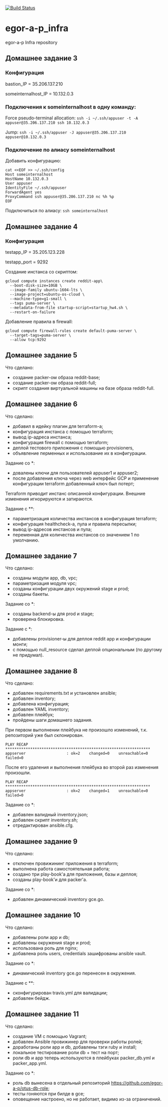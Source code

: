 [![Build Status](https://travis-ci.org/Otus-DevOps-2018-05/egor-a-p_infra.svg?branch=master)](https://travis-ci.org/Otus-DevOps-2018-05/egor-a-p_infra)
# egor-a-p_infra
egor-a-p Infra repository

## Домашнее задание 3

### Конфигурация

bastion_IP = 35.206.137.210

someinternalhost_IP = 10.132.0.3

### Подключения к someinternalhost в одну команду:

Force pseudo-terminal allocation:  ```ssh -i ~/.ssh/appuser -t -A appuser@35.206.137.210 ssh 10.132.0.3```

Jump:  ```ssh -i ~/.ssh/appuser -J appuser@35.206.137.210 appuser@10.132.0.3```

### Подключение по алиасу someinternalhost

Добавить конфигурацию:

```
cat <<EOF >> ~/.ssh/config 
Host someinternalhost
HostName 10.132.0.3
User appuser
IdentityFile ~/.ssh/appuser
ForwardAgent yes
ProxyCommand ssh appuser@35.206.137.210 nc %h %p
EOF
```
Подключиться по алиасу: ```ssh someinternalhost```

## Домашнее задание 4

### Конфигурация

testapp_IP = 35.205.123.228

testapp_port = 9292

Создание инстанса со скриптом:

```
gcloud compute instances create reddit-app\
  --boot-disk-size=10GB \
  --image-family ubuntu-1604-lts \
  --image-project=ubuntu-os-cloud \
  --machine-type=g1-small \
  --tags puma-server \
  --metadata-from-file startup-script=startup_hw4.sh \
  --restart-on-failure
```  

Добавление правила в firewall:

```
gcloud compute firewall-rules create default-puma-server \
  --target-tags=puma-server \
  --allow tcp:9292
```

## Домашнее задание 5

Что сделано:

 - создание packer-ом образа reddit-base;
 - создание packer-ом образа reddit-full;
 - скрипт создания виртуальной машины на базе образа reddit-full.
 
 ## Домашнее задание 6
 
Что сделано:
 
 - добавил в идейку плагин для terraform-a;
 - конфигурация инстанса с помощью terraform;
 - вывод ip-адреса инстанса;
 - конфигурация firewall с помощью terraform;
 - деплой тестового приложения с помощью provisioners,
 - объявление перменных и использование их в конфигурации.
 
Задание со *:

 - довалены ключи для пользователей appuser1 и appuser2;
 - после добавления ключа через web интерфейс GCP и применение конфигурации terraform добавленный ключ был потерт;
 
Terraform приводит инстанс описанной конфигурации. Внешние изменения игнорируются и затираются.

Задание с **:

 - параметризация количества инстансов в конфигурация terraform;
 - конфигурация healthcheck-а, пула и правила пересылки;
 - вывод ip-адресов инстансов и пула;
 - переменная для количества инстансов со значением 1 по умолчанию.
 
 ## Домашнее задание 7
 
Что сделано:
 
 - созданы модули app, db, vpc;
 - параметризация модуля vpc;
 - созданы конфигурации двух окружений stage и prod;
 - созданы бакеты.
 
Задание со *:

 - созданы backend-ы для prod и stage;
 - проверена блокировка.
 
Задание с *:

 - добавлены provisioner-ы для деплоя reddit app и конфигурации монги;
 - с помощью null_resource сделал деплой опциональным (по другому не придумал).

 ## Домашнее задание 8

Что сделано:
 
 - добавлен requirements.txt и установлен ansible;
 - добавлен inventory;
 - добавлена конфигурация;
 - добавлен YAML inventory;
 - добавлен плейбук;
 - пройдены шаги домашнего задания.

При первом выполнении плейбука не произошло изменений, т.к. репозиторий уже был склонирован.
```
PLAY RECAP ****************************************************************
appserver                  : ok=2    changed=0    unreachable=0    failed=0 
```
После его удаления и выполнения плейбука во второй раз изменения произошли.
```
PLAY RECAP ****************************************************************
appserver                  : ok=2    changed=1    unreachable=0    failed=0 
```

Задание со *:

 - добавлен валидный inventory.json;
 - добавлен скрипт inventory.sh;
 - отредактирован ansible.cfg.
 
  ## Домашнее задание 9
 
 Что сделано:
  
  - отключен провижининг приложения в terraform;
  - выполнена работа самостоятельная работа;
  - создано три play-book'а для приложения, базы и деплоя;
  - созданы play-book'и для packer'a.

 Задание со *:
 
  - добавлен динамический inventory gce.go.

  ## Домашнее задание 10
 
 Что сделано:
  
  - добавлены роли app и db;
  - добавлены окружения stage и prod;
  - использована роль для nginx;
  - добавлена роль users, credentials зашифрованы ansible vault.

 Задание со *:
 
  - динамический inventory gce.go перенесен в окружения.
  
 Задание с **:
   
  - сконфигурирован travis.yml для валидации;
  - добавлен бейдж.
 
  ## Домашнее задание 11
 
 Что сделано:
  
  - создание VM с помощью Vagrant;
  - добавлен Ansible провижинер для проверки работы ролей;
  - доработаны роли app и db, добавлены тэги ruby и install;
  - локальное тестирование роли db + тест на порт;
  - роли db и app теперь используются в плейбуках packer_db.yml и packer_app.yml.

 Задание со *:
 
  - роль db вынесена в отдельный репозиторий https://github.com/egor-a-p/otus-db-role;
  - тесты гоняются при билде в gce;
  - оповещение настроено, но не работает, видимо из-за ограничений.
